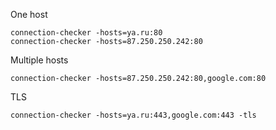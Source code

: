 One host

```
connection-checker -hosts=ya.ru:80
connection-checker -hosts=87.250.250.242:80
```

Multiple hosts

```
connection-checker -hosts=87.250.250.242:80,google.com:80
```

TLS

```
connection-checker -hosts=ya.ru:443,google.com:443 -tls
```
